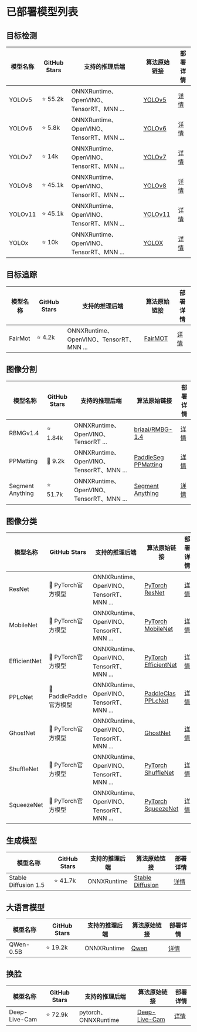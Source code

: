 
# 已部署模型列表

## 目标检测

| 模型名称 | GitHub Stars | 支持的推理后端 | 算法原始链接 | 部署详情 |
|---------|-------------|--------------|-------------|----------|
| YOLOv5 | ⭐ 55.2k | ONNXRuntime、OpenVINO、TensorRT、MNN ... | [YOLOv5](https://github.com/ultralytics/yolov5) | [详情](https://github.com/nndeploy/nndeploy/blob/deploy_model/demo/detect/README.md) |
| YOLOv6 | ⭐ 5.8k | ONNXRuntime、OpenVINO、TensorRT、MNN ... | [YOLOv6](https://github.com/meituan/YOLOv6) | [详情](https://github.com/nndeploy/nndeploy/blob/deploy_model/demo/detect/README.md) |
| YOLOv7 | ⭐ 14k | ONNXRuntime、OpenVINO、TensorRT、MNN ... | [YOLOv7](https://github.com/WongKinYiu/yolov7) | [详情](https://github.com/nndeploy/nndeploy/blob/deploy_model/demo/detect/README.md) |
| YOLOv8 | ⭐ 45.1k | ONNXRuntime、OpenVINO、TensorRT、MNN ... | [YOLOv8](https://github.com/ultralytics/ultralytics) | [详情](https://github.com/nndeploy/nndeploy/blob/deploy_model/demo/detect/README.md) |
| YOLOv11 | ⭐ 45.1k | ONNXRuntime、OpenVINO、TensorRT、MNN ... | [YOLOv11](https://github.com/ultralytics/ultralytics) | [详情](https://github.com/nndeploy/nndeploy/blob/deploy_model/demo/detect/README.md) |
| YOLOx | ⭐ 10k | ONNXRuntime、OpenVINO、TensorRT、MNN ... | [YOLOX](https://github.com/Megvii-BaseDetection/YOLOX) | [详情](https://github.com/nndeploy/nndeploy/blob/deploy_model/demo/detect/README.md) |

## 目标追踪

| 模型名称 | GitHub Stars | 支持的推理后端 | 算法原始链接 | 部署详情 |
|---------|-------------|--------------|-------------|----------|
| FairMot | ⭐ 4.2k | ONNXRuntime、OpenVINO、TensorRT、MNN ... | [FairMOT](https://github.com/ifzhang/FairMOT) | [详情](https://github.com/nndeploy/nndeploy/blob/deploy_model/demo/track/README.md) |

## 图像分割

| 模型名称 | GitHub Stars | 支持的推理后端 | 算法原始链接 | 部署详情 |
|---------|-------------|--------------|-------------|----------|
| RBMGv1.4 | ⭐ 1.84k | ONNXRuntime、OpenVINO、TensorRT ... | [briaai/RMBG-1.4](https://huggingface.co/briaai/RMBG-1.4) | [详情](https://github.com/nndeploy/nndeploy/blob/deploy_model/demo/segment/README.md) |
| PPMatting | 🌟 9.2k | ONNXRuntime、OpenVINO、TensorRT、MNN ... | [PaddleSeg PPMatting](https://github.com/PaddlePaddle/PaddleSeg/tree/release/2.8/Matting) | [详情](https://github.com/nndeploy/nndeploy/blob/deploy_model/demo/matting/README.md) |
| Segment Anything | ⭐ 51.7k | ONNXRuntime、OpenVINO、TensorRT、MNN ... | [Segment Anything](https://github.com/facebookresearch/segment-anything) | [详情](https://github.com/facebookresearch/segment-anything) |

## 图像分类

| 模型名称 | GitHub Stars | 支持的推理后端 | 算法原始链接 | 部署详情 |
|---------|-------------|--------------|-------------|----------|
| ResNet | 🌟 PyTorch官方模型 | ONNXRuntime、OpenVINO、TensorRT、MNN ... | [PyTorch ResNet](https://pytorch.org/vision/stable/models.html#torchvision.models.resnet18) | [详情](https://github.com/nndeploy/nndeploy/blob/deploy_model/demo/classification/README.md) |
| MobileNet | 🌟 PyTorch官方模型 | ONNXRuntime、OpenVINO、TensorRT、MNN ... | [PyTorch MobileNet](https://pytorch.org/vision/stable/models.html#torchvision.models.mobilenet_v2) | [详情](https://github.com/nndeploy/nndeploy/blob/deploy_model/demo/classification/README.md) |
| EfficientNet | 🌟 PyTorch官方模型 | ONNXRuntime、OpenVINO、TensorRT、MNN ... | [PyTorch EfficientNet](https://pytorch.org/vision/stable/models.html#torchvision.models.efficientnet_b0) | [详情](https://github.com/nndeploy/nndeploy/blob/deploy_model/demo/classification/README.md) |
| PPLcNet | 🌟 PaddlePaddle官方模型 | ONNXRuntime、OpenVINO、TensorRT、MNN ... | [PaddleClas PPLcNet](https://github.com/PaddlePaddle/PaddleClas/blob/release/2.5/docs/zh_CN/models/PP-LCNet.md) | [详情](https://github.com/nndeploy/nndeploy/blob/deploy_model/demo/classification/README.md) |
| GhostNet | 🌟 PyTorch官方模型 | ONNXRuntime、OpenVINO、TensorRT、MNN ... | [GhostNet](https://github.com/huawei-noah/Efficient-AI-Backbones/tree/master/ghostnet_pytorch) | [详情](https://github.com/nndeploy/nndeploy/blob/deploy_model/demo/classification/README.md) |
| ShuffleNet | 🌟 PyTorch官方模型 | ONNXRuntime、OpenVINO、TensorRT、MNN ... | [PyTorch ShuffleNet](https://pytorch.org/vision/stable/models.html#torchvision.models.shufflenet_v2_x1_0) | [详情](https://github.com/nndeploy/nndeploy/blob/deploy_model/demo/classification/README.md) |
| SqueezeNet | 🌟 PyTorch官方模型 | ONNXRuntime、OpenVINO、TensorRT、MNN ... | [PyTorch SqueezeNet](https://pytorch.org/vision/stable/models.html#torchvision.models.squeezenet1_0) | [详情](https://github.com/nndeploy/nndeploy/blob/deploy_model/demo/classification/README.md) |

## 生成模型

| 模型名称 | GitHub Stars | 支持的推理后端 | 算法原始链接 | 部署详情 |
|---------|-------------|--------------|-------------|----------|
| Stable Diffusion 1.5 | ⭐ 41.7k | ONNXRuntime | [Stable Diffusion](https://github.com/Stability-AI/stablediffusion) | [详情](https://github.com/nndeploy/nndeploy/blob/deploy_model/demo/stable_diffusion/README.md) |

## 大语言模型

| 模型名称 | GitHub Stars | 支持的推理后端 | 算法原始链接 | 部署详情 |
|---------|-------------|--------------|-------------|----------|
| QWen-0.5B | ⭐ 19.2k | ONNXRuntime | [Qwen](https://github.com/QwenLM/Qwen) | [详情](https://github.com/nndeploy/nndeploy/blob/deploy_model/demo/llama/README.md) |

## 换脸

| 模型名称 | GitHub Stars | 支持的推理后端 | 算法原始链接 | 部署详情 |
|---------|-------------|--------------|-------------|----------|
| Deep-Live-Cam | ⭐ 72.9k | pytorch、ONNXRuntime | [Deep-Live-Cam](https://github.com/hacksider/Deep-Live-Cam) | [详情](https://github.com/nndeploy/nndeploy-workflow) |
